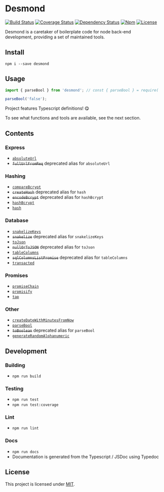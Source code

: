 # Desmond

[![Build Status](https://img.shields.io/travis/com/AckeeCZ/desmond/master.svg?style=flat-square)](https://travis-ci.com/AckeeCZ/desmond)
[![Coverage Status](https://img.shields.io/coveralls/github/AckeeCZ/desmond.svg?style=flat-square)](https://coveralls.io/github/AckeeCZ/desmond?branch=master)
[![Dependency Status](https://img.shields.io/david/AckeeCZ/desmond.svg?style=flat-square)](https://david-dm.org/AckeeCZ/desmond)
[![Npm](https://img.shields.io/npm/v/desmond.svg?style=flat-square)](https://www.npmjs.com/package/desmond)
[![License](https://img.shields.io/github/license/AckeeCZ/desmond.svg?style=flat-square)](https://github.com/AckeeCZ/desmond/blob/master/LICENSE)

Desmond is a caretaker of boilerplate code for node back-end development, providing a set of maintained tools.

## Install

```shell
npm i --save desmond
```

## Usage
```ts
import { parseBool } from 'desmond'; // const { parseBool } = require('desmond');

parseBool('false');
```

Project features Typescript definitions! :yum:

To see what functions and tools are available, see the next section.

## Contents

### Express
 - [`absoluteUrl`](https://ackeecz.github.io/desmond/index.html#absoluteurl)
 - ~~`fullUrlFromReq`~~ deprecated alias for `absoluteUrl`

### Hashing
 - [`compareBcrypt`](https://ackeecz.github.io/desmond/index.html#comparebcrypt)
 - ~~`createHash`~~ deprecated alias for `hash`
 - ~~`encodeBcrypt`~~ deprecated alias for `hashBcrypt`
 - [`hashBcrypt`](https://ackeecz.github.io/desmond/index.html#hashbcrypt)
 - [`hash`](https://ackeecz.github.io/desmond/index.html#hash)

### Database
 - [`snakelizeKeys`](https://ackeecz.github.io/desmond/index.html#snakelizekeys)
 - ~~`snakelize`~~ deprecated alias for `snakelizeKeys`
 - [`toJson`](https://ackeecz.github.io/desmond/index.html#tojson)
 - ~~`nullOrToJSON`~~ deprecated alias for `toJson`
 - [`tableColumns`](https://ackeecz.github.io/desmond/index.html#tablecolumns)
 - ~~`sqlColumnsListPromise`~~ deprecated alias for `tableColumns`
 - [`transacted`](https://ackeecz.github.io/desmond/index.html#transacted)

### Promises
 - [`promiseChain`](https://ackeecz.github.io/desmond/index.html#promisechain)
 - [`promisify`](https://ackeecz.github.io/desmond/index.html#promisify)
 - [`tap`](https://ackeecz.github.io/desmond/index.html#tap)

### Other
 - [`createDateWithMinutesFromNow`](https://ackeecz.github.io/desmond/index.html#createdatewithminutesfromnow)
 - [`parseBool`](https://ackeecz.github.io/desmond/index.html#parsebool)
 - ~~`toBoolean`~~ deprecated alias for `parseBool`
 - [`generateRandomAlphanumeric`](https://ackeecz.github.io/desmond/index.html#generaterandomalphanumeric)

## Development

### Building

 - `npm run build`

### Testing

 - `npm run test`
 - `npm run test:coverage`

### Lint

 - `npm run lint`

### Docs

 - `npm run docs`
 - Documentation is generated from the Typescript / JSDoc using Typedoc

## License

This project is licensed under [MIT](./LICENSE).

